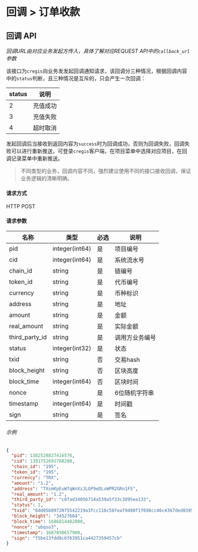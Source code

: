 # 回调 > 订单收款

## 回调 API

_回调URL由对应业务发起方传入，具体了解对应REQUEST API中的`callback_url`参数_

该接口为`cregis`向业务发发起回调通知请求，该回调分三种情况，根据回调内容中的`status`判断，且三种情况是互斥的，只会产生一次回调：

| status | 说明   |
| ------ | ---- |
| 2      | 充值成功 |
| 3      | 充值失败 |
| 4      | 超时取消 |

发起回调后当接收到返回内容为`success`时为回调成功，否则为回调失败，回调失败可以进行重新推送，可登录`cregis`客户端，在项目菜单中选择对应项目，在回调记录菜单中重新推送。

> 不同类型的业务，回调内容不同，强烈建议使用不同的接口接收回调，保证业务逻辑的清晰明确。

#### 请求方式

HTTP POST

#### 请求参数

| 名称               | 类型             | 必选 | 说明      |
| ---------------- | -------------- | -- | ------- |
| pid              | integer(int64) | 是  | 项目编号    |
| cid              | integer(int64) | 是  | 系统流水号    |
| chain\_id        | string         | 是  | 链编号     |
| token\_id        | string         | 是  | 代币编号    |
| currency         | string         | 是  | 币种标识    |
| address          | string         | 是  | 地址      |
| amount           | string         | 是  | 金额      |
| real\_amount     | string         | 是  | 实际金额    |
| third\_party\_id | string         | 是  | 调用方业务编号 |
| status           | integer(int32) | 是  | 状态      |
| txid             | string         | 否  | 交易hash  |
| block\_height    | string         | 否  | 区块高度    |
| block\_time      | integer(int64) | 否  | 区块时间    |
| nonce            | string         | 是  | 6位随机字符串 |
| timestamp        | integer(int64) | 是  | 时间戳     |
| sign             | string         | 是  | 签名      |

###### 示例

```json
{
  "pid": 1382528827416576,
  "cid": 1391751691788288,
  "chain_id": "195",
  "token_id": "195",
  "currency": "TRX",
  "amount": "1.2",
  "address": "TXsmKpEuW7qWnXzJLGP9eDLvWPR2GRn1FS",
  "real_amount": "1.2",
  "third_party_id": "c8fad34056714a539a5f33c3895ea133",
  "status": 1,
  "txid": "6dd05b0972075542219a3fcc116c58feaf9480f1f698cc46c4367ded83955cfd",
  "block_height": "34527604",
  "block_time": 1686814482000,
  "nonce": "ubqso3",
  "timestamp": 1687850657960,
  "sign": "f5be13fdd8c6f63951ca4427359457cb"
}
```